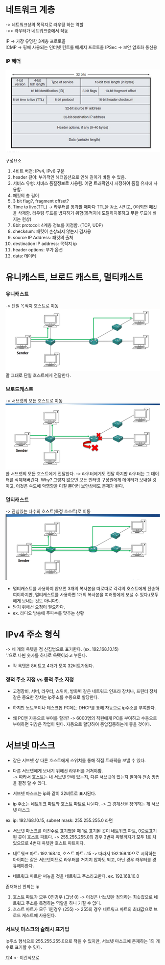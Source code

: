 # 네트워크 계층
-> 네트워크상의 목적지로 라우팅 하는 역할    
->> 라우터가 네트워크층에서 작동


IP -> 가장 유명한 3계층 프로토콜  
ICMP -> 핑에 사용되는 인터넷 컨트롤 메세지 프로토콜
IPSec -> 보안 암호화 통신용

### IP 헤더
![alt text](resource/ip_header.png)
 
 구성요소
 1. 4비트 버전: IPv4, IPv6 구분
 2. header 길이: 부가적인 헤더옵션으로 인해 길이가 바뀔 수 있음.
 3. 서비스 유형: 서비스 품질정보로 사용됨. 어떤 트래픽인지 지정하여 품질 유지에 사용함.
 4. 패킷의 총 길이
 5. 3 bit flag?, fragment offset?
 6. Time to live(TTL) -> 라우터를 통과할 때마다 TTL을 감소 시키고, 0이되면 패킷을 삭제함. 라우팅 루프를 방지하기 위함(목적지에 도달하지못하고 무한 루프에 빠지는 현상)
 7. 8bit protocol: 4계층 정보를 지정함. (TCP, UDP)
 8. checksum: 패킷이 손상되지 않는지 검사용
 9. source IP Address: 패킷의 출처
 10. destination IP address: 목적지 ip
 11. header options: 부가 옵션
 12. data: 데이터


# 유니캐스트, 브로드 캐스트, 멀티캐스트

### 유니캐스트
-> 단일 목적지 호스트로 이동
![alt text](resource/unicast.png)
말 그대로 단일 호스트에게 전달한다.

### 브로드캐스트
-> 서브넷의 모든 호스트로 이동
![alt text](resource/broadcast.png)
한 서브넷의 모든 호스트에게 전달한다. -> 라우터에게도 전달
하지만 라우터는 그 데이터를 삭제해버린다. Why? 그렇지 않으면 모든 인터넷 구성원에게 데이터가 보내질 것이고, 이것은 속도에 악영향을 미칠 뿐더러 보안상에도 문제가 된다.

### 멀티캐스트
-> 관심있는 다수의 호스트(특정 호스트)로 이동
![alt text](image.png)
- 멀티캐스트를 사용하지 않으면 3개의 복사본을 따로따로 각각의 호스트에게 전송하여야하지만, 멀티캐스트를 사용하면 1개의 복사본을 여러명에게 보낼 수 있다.(모두에게 보내는 것도 아니다!). 
- 받기 위해선 요청이 필요하다.
- ex. 라디오 방송에 주파수를 맞추는 상황


# IPv4 주소 형식
-> 네 개의 옥텟을 점 신집법으로 표기한다. (ex. 192.168.10.15)  
'.'으로 나뉜 숫자를 하나로 옥텟이라고 부른다.
- 각 옥텟은 8비트고 4개가 모여 32비트가된다.

### 정적 주소 지정 vs 동적 주소 지정

- 고정장비, 서버, 라우터, 스위치, 방화벽 같은 네트워크 인프라 장치나, 프린터 장치 같은 중요한 장치는 ip주소를 수동으로 할당한다.

- 하지만 노트북이나 데스크톱 PC에는 DHCP를 통해 자동으로 ip주소를 부여한다.
- 왜 PC엔 자동으로 부여를 할까? -> 6000명의 직원에게 PC를 부여하고 수동으로 부여하면 귀찮은 작업이 된다. 자동으로 할당하여 중압집중하는게 좋을 것이다.

# 서브넷 마스크
- 같은 서브넷 상 다른 호스트에게 스위치를 통해 직접 트래픽을 보낼 수 있다.
- 다른 서브넷에게 보내기 위해선 라우터를 거쳐야함.  
-> 따라서 호스트는 내 서브넷 안에 있는지, 다른 서브넷에 있는지 알아야 전송 방법을 결정 할 수 있다.

- 서브넷 마스크는 ip와 같이 32비트로 표시된다.

- ip 주소는 네트워크 파트와 호스트 파트로 나뉜다.
-> 그 경계선을 정의하는 게 서브넷 마스크

ex. ip: 192.168.10.15, subnet mask: 255.255.255.0 라면
- 서브넷 마스크를 이진수로 표기했을 때 1로 표기된 곳이 네트워크 파트, 0으로표기된 곳이 호스트 파트다.
-> 255.255.255.0의 경우 3번째 옥텟까지가 모두 1로 차있으므로 4번재 옥텟만 호스트 파트이다.

- 네트워크 파트: 192.168.10, 호스트 파트: .15
-> 따라서 192.168.10으로 시작하는 아이피는 같은 서브넷이므로 라우터를 거치지 않아도 되고, 아닌 경우 라우터를 경유해야한다. 
- 네트워크 파트만 써놓을 것을 네트워크 주소라고한다. ex. 192.168.10.0 

존재해선 안되는 ip
1. 호스트 파트가 모두 0인경우 (그냥 0) -> 이것은 너브넷을 정의하는 최솟값으로 네트워크 주소를 특정하는 역할을 하니 가질 수 없다.
2. 호스트 파트가 모두 1인경우 (255) -> 255의 경우 네트워크 파트의  최대값으로 브로드 캐스트에 사용된다.

### 서브넷 마스크의 슬래시 표기법
ip주소 형식으로 255.255.255.0으로 적을 수 있지만, 서브넷 마스크에 존재하는 1의 개수로 표기할 수 잇다. 

/24 <- 이런식으로 